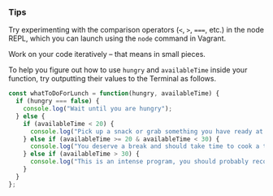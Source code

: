 ### Tips

Try experimenting with the comparison operators (`<`, `>`, `===`, etc.) in the node REPL, which you can launch using the `node` command in Vagrant.

Work on your code iteratively – that means in small pieces. 

To help you figure out how to use `hungry` and `availableTime` inside your function, try outputting their values to the Terminal as follows.

```javascript
const whatToDoForLunch = function(hungry, availableTime) {
  if (hungry === false) {
    console.log("Wait until you are hungry");
  } else {
    if (availableTime < 20) {
      console.log("Pick up a snack or grab something you have ready at home.");
    } else if (availableTime >= 20 & availableTime < 30) {
      console.log("You deserve a break and should take time to cook a tasty meal.");
    } else if (availableTime > 30) {
      console.log("This is an intense program, you should probably reconsider.");
    }
  }
};

```